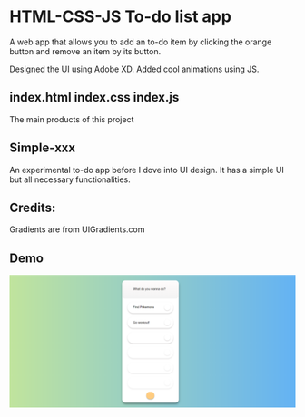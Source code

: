 # HTML-CSS-JS To-do list app

A web app that allows you to add an to-do item by clicking the orange button and remove an item by its button.

Designed the UI using Adobe XD. Added cool animations using JS.

## index.html index.css index.js

The main products of this project

## Simple-xxx

An experimental to-do app before I dove into UI design. It has a simple UI but all necessary functionalities.

## Credits:

Gradients are from UIGradients.com

## Demo
![App with input](https://github.com/hzy86/App-Practice/blob/master/to-do-app/app-with-content.png)
